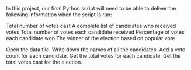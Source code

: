 In this project, our final Python script will need to be able to deliver the following information when the script is run: 

Total number of votes cast
A complete list of candidates who received votes
Total number of votes each candidate received
Percentage of votes each candidate won
The winner of the election based on popular vote

Open the data file.
Write down the names of all the candidates.
Add a vote count for each candidate.
Get the total votes for each candidate.
Get the total votes cast for the election.